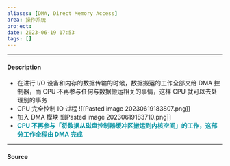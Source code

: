 ```yaml
---
aliases: [DMA, Direct Memory Access]
area: 操作系统
project: 
date: 2023-06-19 17:53
tags: []
---
```

---
#### Description
- 在进行 I/O 设备和内存的数据传输的时候，数据搬运的工作全部交给 DMA 控制器，而 CPU 不再参与任何与数据搬运相关的事情，这样 CPU 就可以去处理别的事务
- CPU 完全控制 IO 过程
![[Pasted image 20230619183807.png]]
- 加入 DMA 模块
![[Pasted image 20230619183710.png]]
- **<font color="#0593A2">CPU 不再参与「将数据从磁盘控制器缓冲区搬运到内核空间」的工作，这部分工作全程由 DMA 完成</font>**



---
#### Source
